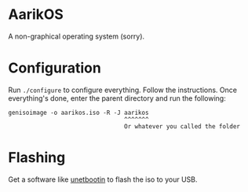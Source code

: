 # AarikOS
A non-graphical operating system (sorry).

Configuration
=============
Run `./configure` to configure everything. Follow the instructions.
Once everything's done, enter the parent directory and run the following:
```
genisoimage -o aarikos.iso -R -J aarikos
                                 ^^^^^^^
                                 Or whatever you called the folder
```

Flashing
========
Get a software like [unetbootin](https://unetbootin.github.io/) to flash the iso to your USB.
